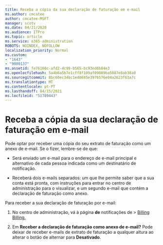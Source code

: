 ```yaml
---
title: Receba a cópia da sua declaração de faturação em e-mail
ms.author: cmcatee
author: cmcatee-MSFT
manager: scotv
ms.date: 04/21/2020
ms.audience: ITPro
ms.topic: article
ms.service: o365-administration
ROBOTS: NOINDEX, NOFOLLOW
localization_priority: Normal
ms.custom:
- "1643"
- "9000137"
ms.assetid: fe76166c-afd2-4c99-b565-bc93ed6b84e3
ms.openlocfilehash: 5a4b6a5b7e1cff8f109af09009ba5887e8ab38a0
ms.sourcegitcommit: 8bc60ec34bc1e40685e3976576e04a2623f63a7c
ms.translationtype: MT
ms.contentlocale: pt-PT
ms.lasthandoff: 04/15/2021
ms.locfileid: "51789443"
---
```

# <a name="receive-copy-of-your-billing-statement-in-email"></a>Receba a cópia da sua declaração de faturação em e-mail

Pode optar por receber uma cópia do seu extrato de faturação como um anexo de e-mail. Se o fizer, lembre-se de que:
  
- Será enviado um e-mail para o endereço de e-mail principal e alternativo de cada pessoa indicada como um destinatário de notificação.

- Receberá dois e-mails separados: um que lhe permite saber que a sua conta está pronta, com instruções para entrar no centro de administração para o visualizar, e um segundo e-mail que contém a declaração de faturação como anexo.

Para receber a sua declaração de faturação por e-mail:
  
1. No centro de administração, vá à página **de** notificações de \> [Billing Billing.](https://go.microsoft.com/fwlink/p/?linkid=853212)

2. Em **Receber a declaração de faturação como anexo de e-mail?**  Pode deixar de receber e-mails de extrato de faturação a qualquer altura ao alterar o botão de alternar para **Desativado**.
